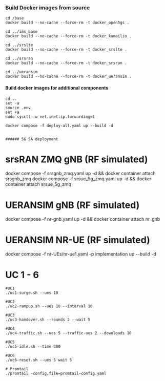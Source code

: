 ### Build Docker images from source
```
cd /base
docker build --no-cache --force-rm -t docker_open5gs .

cd ../ims_base
docker build --no-cache --force-rm -t docker_kamailio .

cd ../srslte
docker build --no-cache --force-rm -t docker_srslte .

cd ../srsran
docker build --no-cache --force-rm -t docker_srsran .

cd ../ueransim
docker build --no-cache --force-rm -t docker_ueransim .
```

#### Build docker images for additional components

```
cd ..
set -a
source .env
set +a
sudo sysctl -w net.inet.ip.forwarding=1

docker compose -f deploy-all.yaml up --build -d


###### 5G SA deployment

```
# srsRAN ZMQ gNB (RF simulated)
docker compose -f srsgnb_zmq.yaml up -d && docker container attach srsgnb_zmq
docker compose -f srsue_5g_zmq.yaml up -d && docker container attach srsue_5g_zmq



# UERANSIM gNB (RF simulated)
docker compose -f nr-gnb.yaml up -d && docker container attach nr_gnb

# UERANSIM NR-UE (RF simulated)
docker compose -f nr-UEs/nr-ue1.yaml -p implementation up --build -d
# UC 1 - 6
```
#UC1
./uc1-surge.sh --ues 10

#UC2
./uc2-rampup.sh --ues 10 --interval 10

#UC3
./uc3-handover.sh --rounds 2 --wait 5

#UC4
./uc4-traffic.sh --ues 5 --traffic-ues 2 --downloads 10

#UC5
./uc5-idle.sh --time 300

#UC6
./uc6-reset.sh --ues 5 wait 5

# Promtail
./promtail -config.file=promtail-config.yaml

```

